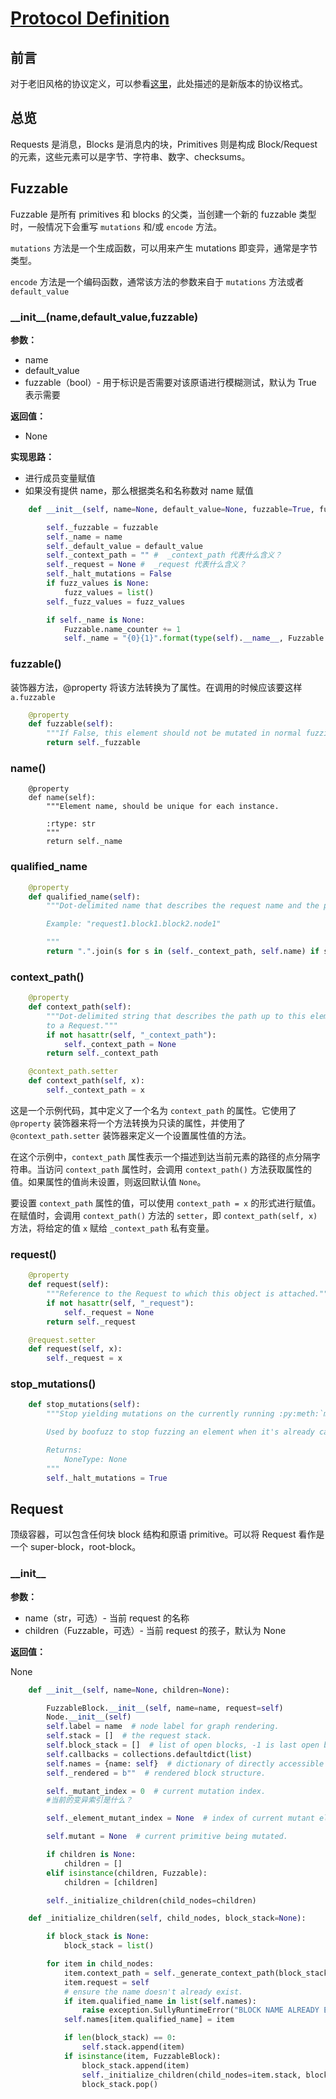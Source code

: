 # [Protocol Definition](https://boofuzz.readthedocs.io/en/stable/user/protocol-definition.html#request)

## 前言

对于老旧风格的协议定义，可以参看[这里](https://boofuzz.readthedocs.io/en/stable/user/static-protocol-definition.html#static-primitives)，此处描述的是新版本的协议格式。

## 总览

Requests 是消息，Blocks 是消息内的块，Primitives 则是构成 Block/Request 的元素，这些元素可以是字节、字符串、数字、checksums。

## Fuzzable

Fuzzable 是所有 primitives 和 blocks 的父类，当创建一个新的 fuzzable 类型时，一般情况下会重写 `mutations` 和/或 `encode` 方法。

`mutations` 方法是一个生成函数，可以用来产生 mutations 即变异，通常是字节类型。

`encode` 方法是一个编码函数，通常该方法的参数来自于 `mutations` 方法或者 `default_value` 

### \_\_init\_\_(name,default_value,fuzzable)

**参数：**

- name
- default_value
- fuzzable（bool）- 用于标识是否需要对该原语进行模糊测试，默认为 True 表示需要

**返回值：**

- None

**实现思路：**

- 进行成员变量赋值
- 如果没有提供 name，那么根据类名和名称数对 name 赋值

```python
    def __init__(self, name=None, default_value=None, fuzzable=True, fuzz_values=None):

        self._fuzzable = fuzzable
        self._name = name
        self._default_value = default_value
        self._context_path = "" #  _context_path 代表什么含义？
        self._request = None #  _request 代表什么含义？
        self._halt_mutations = False
        if fuzz_values is None:
            fuzz_values = list()
        self._fuzz_values = fuzz_values

        if self._name is None:
            Fuzzable.name_counter += 1
            self._name = "{0}{1}".format(type(self).__name__, Fuzzable.name_counter)
```

### fuzzable()

装饰器方法，@property 将该方法转换为了属性。在调用的时候应该要这样 `a.fuzzable`

```python
    @property
    def fuzzable(self):
        """If False, this element should not be mutated in normal fuzzing."""
        return self._fuzzable
```

### name()

```
    @property
    def name(self):
        """Element name, should be unique for each instance.

        :rtype: str
        """
        return self._name
```

### qualified_name

```python
    @property
    def qualified_name(self):
        """Dot-delimited name that describes the request name and the path to the element within the request.

        Example: "request1.block1.block2.node1"

        """
        return ".".join(s for s in (self._context_path, self.name) if s != "")
```

### context_path()

```python
    @property
    def context_path(self):
        """Dot-delimited string that describes the path up to this element. Configured after the object is attached
        to a Request."""
        if not hasattr(self, "_context_path"):
            self._context_path = None
        return self._context_path

    @context_path.setter
    def context_path(self, x):
        self._context_path = x
```

这是一个示例代码，其中定义了一个名为 `context_path` 的属性。它使用了 `@property` 装饰器来将一个方法转换为只读的属性，并使用了 `@context_path.setter` 装饰器来定义一个设置属性值的方法。

在这个示例中，`context_path` 属性表示一个描述到达当前元素的路径的点分隔字符串。当访问 `context_path` 属性时，会调用 `context_path()` 方法获取属性的值。如果属性的值尚未设置，则返回默认值 `None`。

要设置 `context_path` 属性的值，可以使用 `context_path = x` 的形式进行赋值。在赋值时，会调用 `context_path()` 方法的 `setter`，即 `context_path(self, x)` 方法，将给定的值 `x` 赋给 `_context_path` 私有变量。

### request()

```python
    @property
    def request(self):
        """Reference to the Request to which this object is attached."""
        if not hasattr(self, "_request"):
            self._request = None
        return self._request

    @request.setter
    def request(self, x):
        self._request = x
```

### stop_mutations()

```python
    def stop_mutations(self):
        """Stop yielding mutations on the currently running :py:meth:`mutations` call.

        Used by boofuzz to stop fuzzing an element when it's already caused several failures.

        Returns:
            NoneType: None
        """
        self._halt_mutations = True
```



## Request

顶级容器，可以包含任何块 block  结构和原语 primitive。可以将 Request 看作是一个 super-block，root-block。

### \_\_init\_\_

**参数：**

- name（str，可选）- 当前 request 的名称
- children（Fuzzable，可选）- 当前 request 的孩子，默认为 None

**返回值：**

None



```python
    def __init__(self, name=None, children=None):

        FuzzableBlock.__init__(self, name=name, request=self)
        Node.__init__(self)
        self.label = name  # node label for graph rendering.
        self.stack = []  # the request stack.
        self.block_stack = []  # list of open blocks, -1 is last open block.
        self.callbacks = collections.defaultdict(list)
        self.names = {name: self}  # dictionary of directly accessible primitives.
        self._rendered = b""  # rendered block structure.

        self._mutant_index = 0  # current mutation index.
        #当前的变异索引是什么？

        self._element_mutant_index = None  # index of current mutant element within self.stack

        self.mutant = None  # current primitive being mutated.

        if children is None:
            children = []
        elif isinstance(children, Fuzzable):
            children = [children]

        self._initialize_children(child_nodes=children)

    def _initialize_children(self, child_nodes, block_stack=None):

        if block_stack is None:
            block_stack = list()

        for item in child_nodes:
            item.context_path = self._generate_context_path(block_stack)
            item.request = self
            # ensure the name doesn't already exist.
            if item.qualified_name in list(self.names):
                raise exception.SullyRuntimeError("BLOCK NAME ALREADY EXISTS: %s" % item.qualified_name)
            self.names[item.qualified_name] = item

            if len(block_stack) == 0:
                self.stack.append(item)
            if isinstance(item, FuzzableBlock):
                block_stack.append(item)
                self._initialize_children(child_nodes=item.stack, block_stack=block_stack)
                block_stack.pop()
```

